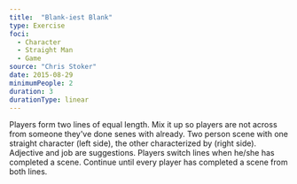 ```yaml
---
title:  "Blank-iest Blank"
type: Exercise
foci:
  - Character
  - Straight Man
  - Game
source: "Chris Stoker"
date: 2015-08-29
minimumPeople: 2
duration: 3
durationType: linear
---
```

Players form two lines of equal length. Mix it up so players are not across from someone they've done senes with already.
Two person scene with one straight character (left side), the other characterized by <adjective> <job> (right side).
Adjective and job are suggestions.
Players switch lines when he/she has completed a scene. Continue until every player has completed a scene from both lines.
